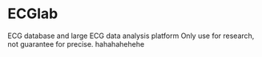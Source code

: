 # ECGlab
ECG database and large ECG data analysis platform
Only use for research, not guarantee for precise.
hahahahehehe